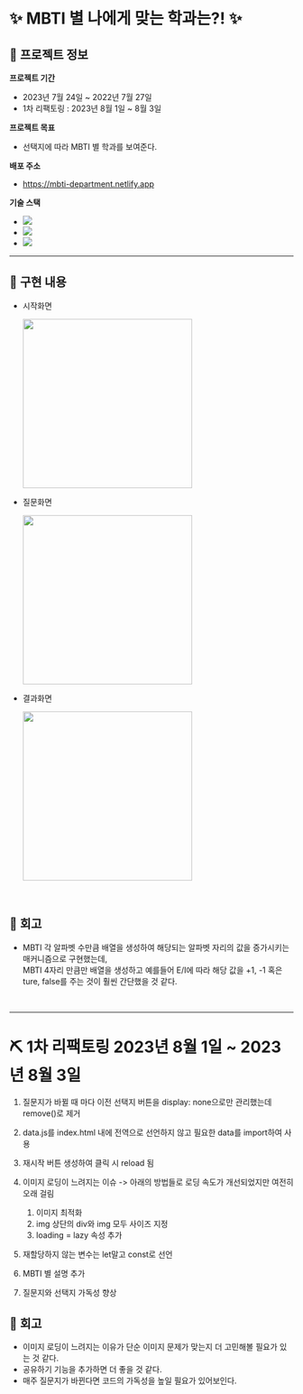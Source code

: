 # ✨ MBTI 별 나에게 맞는 학과는?! ✨
## 📍 프로젝트 정보

**프로젝트 기간**
* 2023년 7월 24일 ~ 2022년 7월 27일
* 1차 리팩토링 : 2023년 8월 1일 ~ 8월 3일

**프로젝트 목표**
* 선택지에 따라 MBTI 별 학과를 보여준다.

**배포 주소**
*  https://mbti-department.netlify.app

**기술 스택**
- <img src="https://img.shields.io/badge/html5-E34F26?style=for-the-badge&logo=html5&logoColor=white">
- <img src="https://img.shields.io/badge/css-1572B6?style=for-the-badge&logo=css3&logoColor=white">
- <img src="https://img.shields.io/badge/javascript-F7DF1E?style=for-the-badge&logo=javascript&logoColor=black">

***

## 📍 구현 내용
* 시작화면

  <img src='https://github.com/suehub/MBTI_DEPARTMENT/assets/111065848/e33d1c5c-5912-4de8-90bc-8acfd9bbdfe6' width='300px'/>

* 질문화면
  
  <img src='https://github.com/suehub/MBTI_DEPARTMENT/assets/111065848/894d0052-ea96-4eac-9b3c-10a56d96672e' width='300px'/>

* 결과화면

  <img src='https://github.com/suehub/MBTI_DEPARTMENT/assets/111065848/3cd4b111-fb20-4253-b971-6fe79b6a5d67' width='300px'/>



<br>

## 📌 회고
* MBTI 각 알파벳 수만큼 배열을 생성하여 해당되는 알파벳 자리의 값을 증가시키는 매커니즘으로 구현했는데, <br> MBTI 4자리 만큼만 배열을 생성하고 예를들어 E/I에 따라 해당 값을 +1, -1 혹은 ture, false를 주는 것이 훨씬 간단했을 것 같다.

<br>

***
# ⛏ 1차 리팩토링 2023년 8월 1일 ~ 2023년 8월 3일

1. 질문지가 바뀔 때 마다 이전 선택지 버튼을 display: none으로만 관리했는데 remove()로 제거
2. data.js를 index.html 내에 전역으로 선언하지 않고 필요한 data를 import하여 사용
3. 재시작 버튼 생성하여 클릭 시 reload 됨
4. 이미지 로딩이 느려지는 이슈 -> 아래의 방법들로 로딩 속도가 개선되었지만 여전히 오래 걸림
    1. 이미지 최적화
    2. img 상단의 div와 img 모두 사이즈 지정
    3. loading = lazy 속성 추가

5. 재할당하지 않는 변수는 let말고 const로 선언
6. MBTI 별 설명 추가
7. 질문지와 선택지 가독성 향상

## 📌 회고
* 이미지 로딩이 느려지는 이유가 단순 이미지 문제가 맞는지 더 고민해볼 필요가 있는 것 같다.
* 공유하기 기능을 추가하면 더 좋을 것 같다.
* 매주 질문지가 바뀐다면 코드의 가독성을 높일 필요가 있어보인다.
